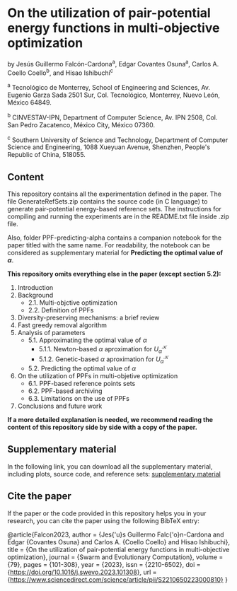 # **On the utilization of pair-potential energy functions in multi-objective optimization**

by Jesús Guillermo Falcón-Cardona<sup>a</sup>, Edgar Covantes Osuna<sup>a</sup>, Carlos A. Coello Coello<sup>b</sup>, and Hisao Ishibuchi<sup>c</sup>

<sup>a</sup> Tecnológico de Monterrey, School of Engineering and Sciences, Av. Eugenio Garza Sada 2501 Sur, Col. Tecnológico, 
Monterrey, Nuevo León, México 64849.

<sup>b</sup> CINVESTAV-IPN, Department of Computer Science, Av. IPN 2508, Col. San Pedro Zacatenco, México City, México 07360.

<sup>c</sup> Southern University of Science and Technology, Department of Computer Science and Engineering, 1088 Xueyuan Avenue, 
Shenzhen, People's Republic of China, 518055.

## **Content**

This repository contains all the experimentation defined in the paper. The file GenerateRefSets.zip contains the source code (in C language) to generate pair-potential 
energy-based reference sets. The instructions for compiling and running the experiments are in the README.txt file inside .zip file.

Also, folder PPF-predicting-alpha contains a companion notebook for the paper titled with the same name. For readability, the notebook 
can be considered as supplementary material for **Predicting the optimal value of $\alpha$**.

**This repository omits everything else in the paper (except section 5.2):**

1. Introduction
2. Background
    * 2.1. Multi-objctive optimization
    * 2.2. Definition of PPFs
3. Diversity-preserving mechanisms: a brief review
4. Fast greedy removal algorithm
5. Analysis of parameters
    * 5.1. Approximating the optimal value of $\alpha$
        * 5.1.1. Newton-based $\alpha$ aproximation for $U_{\alpha}^{\mathcal{K}}$
        * 5.1.2. Genetic-based $\alpha$ aproximation for $U_{\alpha}^{\mathcal{K}}$ 
    * 5.2. Predicting the optimal value of $\alpha$  
6. On the utilization of PPFs in multi-objetive optimization
   * 6.1. PPF-based reference points sets
   * 6.2. PPF-based archiving
   * 6.3. Limitations on the use of PPFs
7. Conclusions and future work

**If a more detailed explanation is needed, we recommend reading the content of this repository side by side with a copy of the paper.**

## **Supplementary material**

In the following link, you can download all the supplementary material, including plots, source code, and reference sets: [supplementary material](https://drive.google.com/drive/folders/1A5t6jugHHEUeAWwZ-amltfwxvNme0qOp?usp=sharing)

## Cite the paper
If the paper or the code provided in this repository helps you in your research, you can cite the paper using the following BibTeX entry:

@article{Falcon2023,
   author = {Jes{\'u}s Guillermo Falc{\'o}n-Cardona and Edgar {Covantes Osuna} and Carlos A. {Coello Coello} and Hisao Ishibuchi},
   title = {On the utilization of pair-potential energy functions in multi-objective optimization},
   journal = {Swarm and Evolutionary Computation},
   volume = {79},
   pages = {101-308},
   year = {2023},
   issn = {2210-6502},
   doi = {https://doi.org/10.1016/j.swevo.2023.101308},
   url = {https://www.sciencedirect.com/science/article/pii/S2210650223000810}
}
